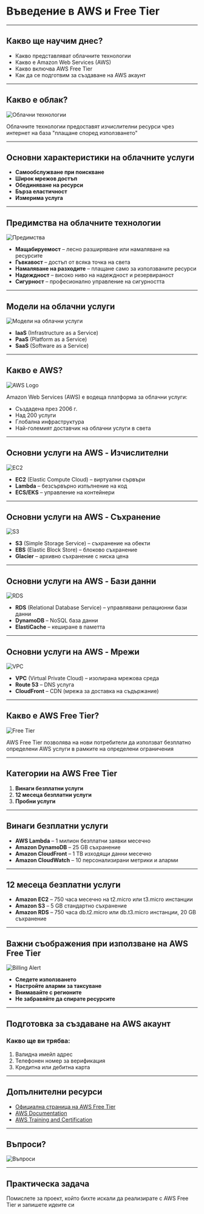 # Въведение в AWS и Free Tier

---

## Какво ще научим днес?

- Какво представляват облачните технологии
- Какво е Amazon Web Services (AWS)
- Какво включва AWS Free Tier
- Как да се подготвим за създаване на AWS акаунт

---

## Какво е облак?

![Облачни технологии](https://i.imgur.com/JZtVnhL.png)

Облачните технологии предоставят изчислителни ресурси чрез интернет на база "плащане според използването"

---

## Основни характеристики на облачните услуги

- **Самообслужване при поискване**
- **Широк мрежов достъп**
- **Обединяване на ресурси**
- **Бърза еластичност**
- **Измерима услуга**

---

## Предимства на облачните технологии

![Предимства](https://i.imgur.com/8XZtVnL.png)

- **Мащабируемост** – лесно разширяване или намаляване на ресурсите
- **Гъвкавост** – достъп от всяка точка на света
- **Намаляване на разходите** – плащане само за използваните ресурси
- **Надеждност** – високо ниво на надеждност и резервираност
- **Сигурност** – професионално управление на сигурността

---

## Модели на облачни услуги

![Модели на облачни услуги](https://i.imgur.com/7XZtVnL.png)

- **IaaS** (Infrastructure as a Service)
- **PaaS** (Platform as a Service)
- **SaaS** (Software as a Service)

---

## Какво е AWS?

![AWS Logo](https://i.imgur.com/6XZtVnL.png)

Amazon Web Services (AWS) е водеща платформа за облачни услуги:
- Създадена през 2006 г.
- Над 200 услуги
- Глобална инфраструктура
- Най-големият доставчик на облачни услуги в света

---

## Основни услуги на AWS - Изчислителни

![EC2](https://i.imgur.com/5XZtVnL.png)

- **EC2** (Elastic Compute Cloud) – виртуални сървъри
- **Lambda** – безсървърно изпълнение на код
- **ECS/EKS** – управление на контейнери

---

## Основни услуги на AWS - Съхранение

![S3](https://i.imgur.com/4XZtVnL.png)

- **S3** (Simple Storage Service) – съхранение на обекти
- **EBS** (Elastic Block Store) – блоково съхранение
- **Glacier** – архивно съхранение с ниска цена

---

## Основни услуги на AWS - Бази данни

![RDS](https://i.imgur.com/3XZtVnL.png)

- **RDS** (Relational Database Service) – управлявани релационни бази данни
- **DynamoDB** – NoSQL база данни
- **ElastiCache** – кеширане в паметта

---

## Основни услуги на AWS - Мрежи

![VPC](https://i.imgur.com/2XZtVnL.png)

- **VPC** (Virtual Private Cloud) – изолирана мрежова среда
- **Route 53** – DNS услуга
- **CloudFront** – CDN (мрежа за доставка на съдържание)

---

## Какво е AWS Free Tier?

![Free Tier](https://i.imgur.com/1XZtVnL.png)

AWS Free Tier позволява на нови потребители да използват безплатно определени AWS услуги в рамките на определени ограничения

---

## Категории на AWS Free Tier

1. **Винаги безплатни услуги**
2. **12 месеца безплатни услуги**
3. **Пробни услуги**

---

## Винаги безплатни услуги

- **AWS Lambda** – 1 милион безплатни заявки месечно
- **Amazon DynamoDB** – 25 GB съхранение
- **Amazon CloudFront** – 1 TB изходящи данни месечно
- **Amazon CloudWatch** – 10 персонализирани метрики и аларми

---

## 12 месеца безплатни услуги

- **Amazon EC2** – 750 часа месечно на t2.micro или t3.micro инстанции
- **Amazon S3** – 5 GB стандартно съхранение
- **Amazon RDS** – 750 часа db.t2.micro или db.t3.micro инстанции, 20 GB съхранение

---

## Важни съображения при използване на AWS Free Tier

![Billing Alert](https://i.imgur.com/0XZtVnL.png)

- **Следете използването**
- **Настройте аларми за таксуване**
- **Внимавайте с регионите**
- **Не забравяйте да спирате ресурсите**

---

## Подготовка за създаване на AWS акаунт

### Какво ще ви трябва:
1. Валидна имейл адрес
2. Телефонен номер за верификация
3. Кредитна или дебитна карта

---

## Допълнителни ресурси

- [Официална страница на AWS Free Tier](https://aws.amazon.com/free/)
- [AWS Documentation](https://docs.aws.amazon.com/)
- [AWS Training and Certification](https://aws.amazon.com/training/)

---

## Въпроси?

![Въпроси](https://i.imgur.com/9XZtVnL.png)

---

## Практическа задача

Помислете за проект, който бихте искали да реализирате с AWS Free Tier и запишете идеите си
